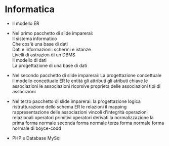 # Informatica
* Il modello ER
* Nel primo pacchetto di slide imparerai: <br>
Il sistema informatico <br>
Che cos'è una base di dati <br>
Dati e informazioni: schermi e istanze <br>
Livelli di astrazion di un DBMS <br>
Il modello di dati <br>
La progettazione di una base di dati <br>

* Nel secondo pacchetto di slide imparerai:
La progettazione concettuale
il modello concettuale ER
le entità
gli attributi
gli atributi chiave
le associazioni
le associazioni ricorsive
proprietà delle associazioni
tipi di associzioni

* Nel terzo pacchetto di slide imparerai:
la progettazione logica
ristrutturazione dello schema ER
le relazioni
il mapping
rappresentazione delle associazioni
vincoli d'integrità
operazioni relazionali
operatori primitivi
operatori derivati
la normalizzazione
la prima forma normale
seconda forma normale
terza forma normale
forma normale di boyce-codd



* PHP e Database MySql
